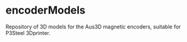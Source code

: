 # encoderModels
Repository of 3D models for the Aus3D magnetic encoders, suitable for P3Steel 3Dprinter.
